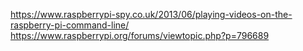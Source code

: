 https://www.raspberrypi-spy.co.uk/2013/06/playing-videos-on-the-raspberry-pi-command-line/
https://www.raspberrypi.org/forums/viewtopic.php?p=796689
